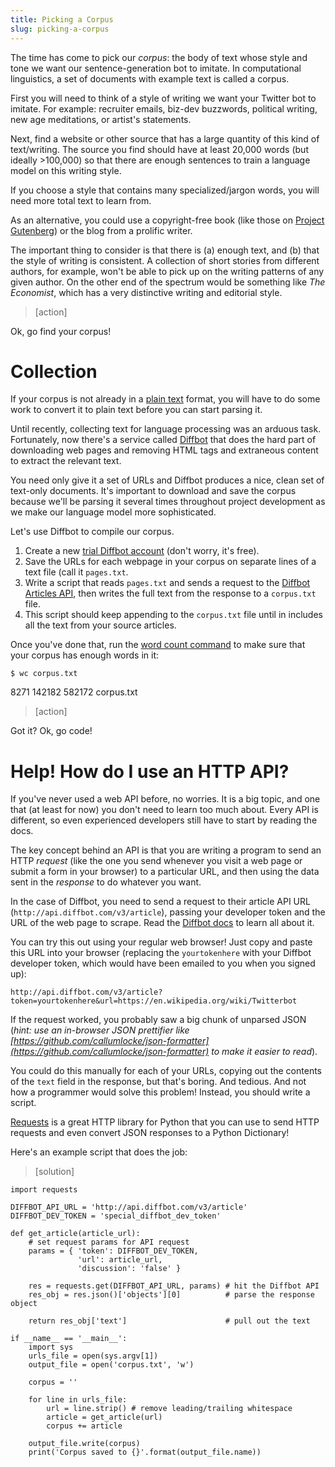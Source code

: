 ```yaml
---
title: Picking a Corpus
slug: picking-a-corpus
---
```


The time has come to pick our *corpus*: the body of text whose style and tone we want our sentence-generation bot to imitate. In computational linguistics, a set of documents with example text is called a corpus.

First you will need to think of a style of writing we want your Twitter bot to imitate. For example: recruiter emails, biz-dev buzzwords, political writing, new age meditations, or artist's statements.

Next, find a website or other source that has a large quantity of this kind of text/writing. The source you find should have at least 20,000 words (but ideally >100,000) so that there are enough sentences to train a language model on this writing style.

If you choose a style that contains many specialized/jargon words, you will need more total text to learn from.

As an alternative, you could use a copyright-free book (like those on [Project Gutenberg](https://www.gutenberg.org/)) or the blog from a prolific writer.

The important thing to consider is that there is (a) enough text, and (b) that the style of writing is consistent. A collection of short stories from different authors, for example, won't be able to pick up on the writing patterns of any given author. On the other end of the spectrum would be something like *The Economist*, which has a very distinctive writing and editorial style.

> [action]
>
Ok, go find your corpus!

Collection
==
If your corpus is not already in a [plain text](https://en.wikipedia.org/wiki/Plain_text) format, you will have to do some work to convert it to plain text before you can start parsing it.

Until recently, collecting text for language processing was an arduous task. Fortunately, now there's a service called [Diffbot](https://www.diffbot.com/) that does the hard part of downloading web pages and removing HTML tags and extraneous content to extract the relevant text.

You need only give it a set of URLs and Diffbot produces a nice, clean set of text-only documents. It's important to download and save the corpus because we'll be parsing it several times throughout project development as we make our language model more sophisticated.

Let's use Diffbot to compile our corpus.

1. Create a new [trial Diffbot account](https://www.diffbot.com/plans/trial) (don't worry, it's free).
2. Save the URLs for each webpage in your corpus on separate lines of a text file (call it `pages.txt`.
3. Write a script that reads `pages.txt` and sends a request to the [Diffbot Articles API](https://www.diffbot.com/dev/docs/article/), then writes the full text from the response to a `corpus.txt` file.
4. This script should keep appending to the `corpus.txt` file until in includes all the text from your source articles.

Once you've done that, run the [word count command](https://en.wikipedia.org/wiki/Wc_(Unix)) to make sure that your corpus has enough words in it:

	$ wc corpus.txt
  8271   142182  582172 corpus.txt

> [action]
>
Got it? Ok, go code!

Help! How do I use an HTTP API?
==
If you've never used a web API before, no worries. It is a big topic, and one that (at least for now) you don't need to learn too much about. Every API is different, so even experienced developers still have to start by reading the docs.

The key concept behind an API is that you are writing a program to send an HTTP *request* (like the one you send whenever you visit a web page or submit a form in your browser) to a particular URL, and then using the data sent in the *response* to do whatever you want.

In the case of Diffbot, you need to send a request to their article API URL (`http://api.diffbot.com/v3/article`), passing your developer token and the URL of the web page to scrape. Read the [Diffbot docs](https://www.diffbot.com/dev/docs/article/) to learn all about it.

You can try this out using your regular web browser! Just copy and paste this URL into your browser (replacing the `yourtokenhere` with your Diffbot developer token, which would have been emailed to you when you signed up):

	http://api.diffbot.com/v3/article?token=yourtokenhere&url=https://en.wikipedia.org/wiki/Twitterbot

If the request worked, you probably saw a big chunk of unparsed JSON (*hint: use an in-browser JSON prettifier like [https://github.com/callumlocke/json-formatter](https://github.com/callumlocke/json-formatter) to make it easier to read*).

You could do this manually for each of your URLs, copying out the contents of the `text` field in the response, but that's boring. And tedious. And not how a programmer would solve this problem! Instead, you should write a script.

[Requests](http://requests.readthedocs.org/en/latest/) is a great HTTP library for Python that you can use to send HTTP requests and even convert JSON responses to a Python Dictionary!

Here's an example script that does the job:

> [solution]
>
	import requests
>
	DIFFBOT_API_URL = 'http://api.diffbot.com/v3/article'
	DIFFBOT_DEV_TOKEN = 'special_diffbot_dev_token'
>
	def get_article(article_url):
	    # set request params for API request
	    params = { 'token': DIFFBOT_DEV_TOKEN,
	               'url': article_url,
	               'discussion': 'false' }
>
	    res = requests.get(DIFFBOT_API_URL, params) # hit the Diffbot API
	    res_obj = res.json()['objects'][0]          # parse the response object
>
	    return res_obj['text']                      # pull out the text
>
	if __name__ == '__main__':
	    import sys
	    urls_file = open(sys.argv[1])
	    output_file = open('corpus.txt', 'w')
>
	    corpus = ''
>
	    for line in urls_file:
	        url = line.strip() # remove leading/trailing whitespace
	        article = get_article(url)
	        corpus += article
>
	    output_file.write(corpus)
	    print('Corpus saved to {}'.format(output_file.name))
